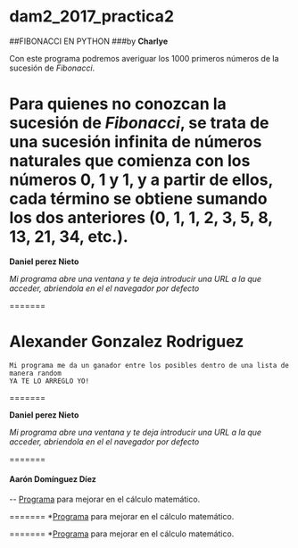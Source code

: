 # dam2_2017_practica2

##FIBONACCI EN PYTHON
###by **Charlye**

Con este programa podremos averiguar los 1000 primeros números de la sucesión de *Fibonacci*.

Para quienes no conozcan la sucesión de *Fibonacci*, se trata de una sucesión infinita de números naturales que comienza con los números 0, 1 y 1, y a partir de ellos, cada término se obtiene sumando los dos anteriores (0, 1, 1, 2, 3, 5, 8, 13, 21, 34, etc.).
=======
**Daniel perez Nieto**

*Mi programa abre una ventana y te deja introducir una URL a la que acceder, abriendola en el el navegador por defecto*

=======

**__Alexander Gonzalez Rodriguez__**
======
    Mi programa me da un ganador entre los posibles dentro de una lista de manera random
    YA TE LO ARREGLO YO!
=======

**Daniel perez Nieto**

*Mi programa abre una ventana y te deja introducir una URL a la que acceder, abriendola en el el navegador por defecto*

=======

#### Aarón Domínguez Díez
--
[Programa]() para mejorar en el cálculo matemático.

=======
*[Programa](https://github.com/Cebem2017/dam2_2017_practica2/blob/master/AaronDominguez.py) para mejorar en el cálculo matemático.


=======
*[Programa](https://github.com/Cebem2017/dam2_2017_practica2/blob/master/AaronDominguez.py) para mejorar en el cálculo matemático.
